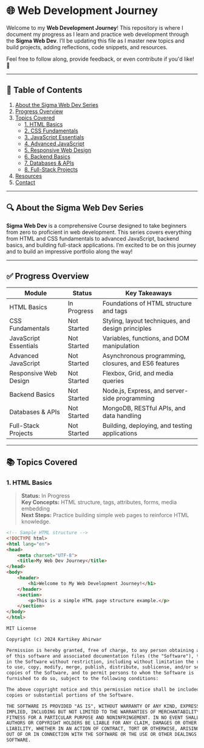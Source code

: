 # 🌐 Web Development Journey 

Welcome to my **Web Development Journey**! This repository is where I document my progress as I learn and practice web development through the **Sigma Web Dev**. I’ll be updating this file as I master new topics and build projects, adding reflections, code snippets, and resources.

Feel free to follow along, provide feedback, or even contribute if you'd like! 🚀

---

## 📖 Table of Contents
1. [About the Sigma Web Dev Series](#about-the-sigma-web-dev-series)
2. [Progress Overview](#progress-overview)
3. [Topics Covered](#topics-covered)
    - [1. HTML Basics](#1-html-basics)
    - [2. CSS Fundamentals](#2-css-fundamentals)
    - [3. JavaScript Essentials](#3-javascript-essentials)
    - [4. Advanced JavaScript](#4-advanced-javascript)
    - [5. Responsive Web Design](#5-responsive-web-design)
    - [6. Backend Basics](#6-backend-basics)
    - [7. Databases & APIs](#7-databases--apis)
    - [8. Full-Stack Projects](#8-full-stack-projects)
4. [Resources](#resources)
5. [Contact](#contact)

---

## 🔍 About the Sigma Web Dev Series

**Sigma Web Dev** is a comprehensive Course designed to take beginners from zero to proficient in web development. This series covers everything from HTML and CSS fundamentals to advanced JavaScript, backend basics, and building full-stack applications. I’m excited to be on this journey and to build an impressive portfolio along the way!

---

## ✅ Progress Overview
| Module                   | Status       | Key Takeaways |
|--------------------------|--------------|---------------|
| HTML Basics              | In Progress  | Foundations of HTML structure and tags |
| CSS Fundamentals         | Not Started  | Styling, layout techniques, and design principles |
| JavaScript Essentials    | Not Started  | Variables, functions, and DOM manipulation |
| Advanced JavaScript      | Not Started  | Asynchronous programming, closures, and ES6 features |
| Responsive Web Design    | Not Started  | Flexbox, Grid, and media queries |
| Backend Basics           | Not Started  | Node.js, Express, and server-side programming |
| Databases & APIs         | Not Started  | MongoDB, RESTful APIs, and data handling |
| Full-Stack Projects      | Not Started  | Building, deploying, and testing applications |

---

## 📚 Topics Covered

### 1. HTML Basics
> **Status:** In Progress  
> **Key Concepts:** HTML structure, tags, attributes, forms, media embedding  
> **Next Steps:** Practice building simple web pages to reinforce HTML knowledge.

```html
<!-- Sample HTML structure -->
<!DOCTYPE html>
<html lang="en">
<head>
    <meta charset="UTF-8">
    <title>My Web Dev Journey</title>
</head>
<body>
    <header>
        <h1>Welcome to My Web Development Journey!</h1>
    </header>
    <section>
        <p>This is a simple HTML page structure example.</p>
    </section>
</body>
</html>

MIT License

Copyright (c) 2024 Kartikey Ahirwar

Permission is hereby granted, free of charge, to any person obtaining a copy
of this software and associated documentation files (the "Software"), to deal
in the Software without restriction, including without limitation the rights
to use, copy, modify, merge, publish, distribute, sublicense, and/or sell
copies of the Software, and to permit persons to whom the Software is
furnished to do so, subject to the following conditions:

The above copyright notice and this permission notice shall be included in all
copies or substantial portions of the Software.

THE SOFTWARE IS PROVIDED "AS IS", WITHOUT WARRANTY OF ANY KIND, EXPRESS OR
IMPLIED, INCLUDING BUT NOT LIMITED TO THE WARRANTIES OF MERCHANTABILITY,
FITNESS FOR A PARTICULAR PURPOSE AND NONINFRINGEMENT. IN NO EVENT SHALL THE
AUTHORS OR COPYRIGHT HOLDERS BE LIABLE FOR ANY CLAIM, DAMAGES OR OTHER
LIABILITY, WHETHER IN AN ACTION OF CONTRACT, TORT OR OTHERWISE, ARISING FROM,
OUT OF OR IN CONNECTION WITH THE SOFTWARE OR THE USE OR OTHER DEALINGS IN THE
SOFTWARE.
